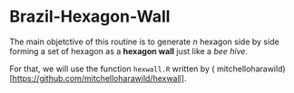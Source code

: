 # Brazil-Hexagon-Wall

The main objetctive of this routine is to generate *n* hexagon side by side forming a set of hexagon as a **hexagon wall** just like a *bee hive*.

For that, we will use the function `hexwall.R` written by (
mitchelloharawild)[https://github.com/mitchelloharawild/hexwall].
